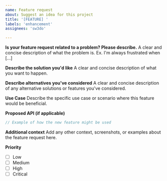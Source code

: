 ```yaml
---
name: Feature request
about: Suggest an idea for this project
title: '[FEATURE] '
labels: 'enhancement'
assignees: 'sw3do'

---
```


**Is your feature request related to a problem? Please describe.**
A clear and concise description of what the problem is. Ex. I'm always frustrated when [...]

**Describe the solution you'd like**
A clear and concise description of what you want to happen.

**Describe alternatives you've considered**
A clear and concise description of any alternative solutions or features you've considered.

**Use Case**
Describe the specific use case or scenario where this feature would be beneficial.

**Proposed API (if applicable)**
```typescript
// Example of how the new feature might be used
```

**Additional context**
Add any other context, screenshots, or examples about the feature request here.

**Priority**
- [ ] Low
- [ ] Medium
- [ ] High
- [ ] Critical
